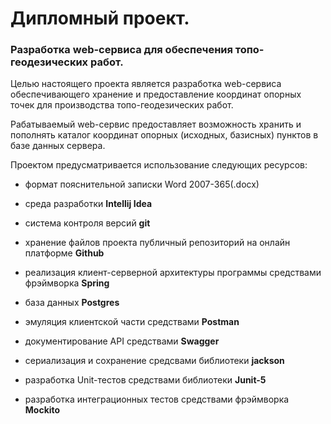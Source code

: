 # Дипломный проект.
### Разработка web-сервиса для обеспечения топо-геодезических работ.

Целью настоящего проекта является разработка web-сервиса обеспечивающего хранение и предоставление координат опорных точек для производства топо-геодезических работ.



Рабатываемый web-сервис предоставляет возможность хранить и пополнять каталог координат опорных (исходных, базисных) пунктов в базе данных сервера.

Проектом предусматривается использование следующих ресурсов:



- формат пояснительной записки Word 2007-365(.docx)

- среда разработки **Intellij Idea**

- система контроля версий **git**

- хранение файлов проекта публичный репозиторий на онлайн платформе **Github**

- реализация клиент-серверной архитектуры программы средствами фрэймворка **Spring**

- база данных **Postgres**

- эмуляция клиентской части средствами **Postman**

- документирование API средствами **Swagger**

- сериализация и сохранение средсвами библиотеки **jackson**

- разработка Unit-тестов средствами библиотеки **Junit-5**

- разработка интеграционных тестов средствами фрэймворка **Mockito**